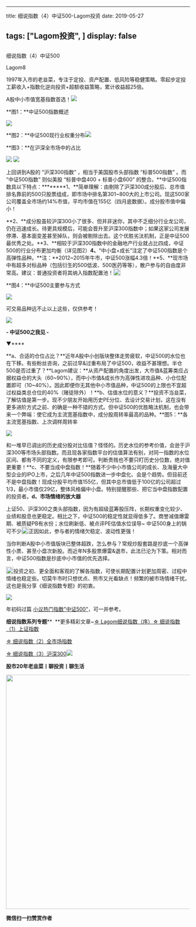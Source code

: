 
---
title:   细说指数（4）中证500-Lagom投资
date: 2019-05-27

tags: ["Lagom投资", ]
display: false
---


## 



细说指数（4）中证500




Lagom8




1997年入市的老韭菜，专注于定投、资产配置、低风险等稳健策略。零起步定投工薪收入+指数化逆向投资+超额收益策略，累计收益超25倍。


A股中小市值宽基指数首选！<img src="https://mmbiz.qpic.cn/mmbiz_png/ZB4WjgjLjJW3KtDibicU3BB1HNQ9lDS2M5oGRnchkNPRzYsc0Ua6CIu7rZH3vAficcBEPYHU9ZTPqkic1sicT8CaxQQ/640?wx_fmt=png" data-type="png" class="" data-ratio="0.05776173285198556" data-w="554"/>

**图1：**中证500指数概述

<img class="rich_pages" data-ratio="1.1941391941391941" data-s="300,640" src="https://mmbiz.qpic.cn/mmbiz_png/ZB4WjgjLjJUYVTEYYSiav2hQQkfTgiciaqtFJabSSonAqUSUlvmvvusVwQZeUJkpx9faFrURpD00GEmBYECIlNlUQ/640?wx_fmt=png" data-type="png" data-w="546" style=""/>

**图2：**中证500现行业权重分布<img class="rich_pages" data-ratio="0.6996124031007752" data-s="300,640" src="https://mmbiz.qpic.cn/mmbiz_png/ZB4WjgjLjJUYVTEYYSiav2hQQkfTgiciaqtMFCxDEFDKwh51D4cfZyLWhSnmT3DgvxyyiaSQFNXN3mWB4vGocV3MPw/640?wx_fmt=png" data-type="png" data-w="516" style="text-align: center;"/>

**图3：**在沪深全市场中的占比

<img class="rich_pages" data-ratio="0.6554878048780488" data-s="300,640" src="https://mmbiz.qpic.cn/mmbiz_png/ZB4WjgjLjJUYVTEYYSiav2hQQkfTgiciaqtgvSiavHQNp5QL204boofRMABYCBmGkap6PAQjCL6iahcdQxNsjibS6dSw/640?wx_fmt=png" data-type="png" data-w="656" style=""/>

<img src="https://mmbiz.qpic.cn/mmbiz_png/ZB4WjgjLjJW3KtDibicU3BB1HNQ9lDS2M5oGRnchkNPRzYsc0Ua6CIu7rZH3vAficcBEPYHU9ZTPqkic1sicT8CaxQQ/640?wx_fmt=png" data-type="png" class="" data-ratio="0.05776173285198556" data-w="554"/>

上回讲到A股的 “沪深300指数” ，相当于美国股市头部指数 “标普500指数” 。而 “中证500指数” 则似美股 “标普中盘400 + 标普小盘600” 的整合。**中证500指数具以下特点：********1、**简单理解：由剔除了沪深300成分股后、总市值排名靠前的500只股票组成，即市场中排名第301~800大的上市公司。现这500家公司覆盖全市场约14%市值，平均市值在155亿（四月底数据）。成分股市值中偏小！



**2、**成分股虽较沪深300小了很多、但并非迷你，其中不乏细分行业龙公司，仍在迅速成长。待更具规模后，可能会晋升至沪深300指数中；如果这家公司发展停滞、基本面变差甚至掉队，则会被剔除出去。这个优胜劣汰机制，正是中证500最优秀之处。**3、**相较于沪深300指数中的金融地产行业就占比四成，中证500的行业分布更加均衡（详见图2）**4、**“中小盘+成长”注定了中证500指数是个高弹性品种。**注：**2012~2015年牛市，中证500涨幅4.3倍！**5、**现市场中有超多对标品种（包括衍生的500低波、500医药等等），散户参与的自由度非常高。建议：普通投资者将其纳入指数配置池！<img src="https://res.wx.qq.com/mpres/htmledition/images/icon/common/emotion_panel/smiley/smiley_79.png" data-ratio="1" data-w="20" style="display:inline-block;width:20px;vertical-align:text-bottom;"/>

**图4：**中证500主要参与方式

<img class="rich_pages" data-ratio="1.9625668449197862" data-s="300,640" src="https://mmbiz.qpic.cn/mmbiz_png/ZB4WjgjLjJUYVTEYYSiav2hQQkfTgiciaqtwj0QsE1pMic1VRjceS82aFsBonONXSrbiaVLX96arm3XZlatNLQ9En9w/640?wx_fmt=png" data-type="png" data-w="374" style=""/>

可交易品种远不止以上这些，仅供参考！

<img src="https://mmbiz.qpic.cn/mmbiz_png/ZB4WjgjLjJW3KtDibicU3BB1HNQ9lDS2M5oGRnchkNPRzYsc0Ua6CIu7rZH3vAficcBEPYHU9ZTPqkic1sicT8CaxQQ/640?wx_fmt=png" data-type="png" class="" data-ratio="0.05776173285198556" data-w="554" style="white-space: normal;"/>

**- 中证500之我见 -**

▼****

**a、合适的仓位占比？**近年A股中小创版块整体走势疲软，中证500的水位也在下移。有些粉丝咨询，之前过早&amp;过重布局了中证500，收益不甚理想。半仓500是否过重了？**Lagom建议：**从资产配置的角度出发，大市值&amp;蓝筹类应占据权益仓的大头（60~90%），而中小市值&amp;成长作为高弹性进攻品种、小仓位配置即可（10~40%）。因此即便你无其他中小市值品种，中证500的上限也不宜超过权益类总仓位的40%（赌徒除外）！**b、估值水位的意义？**投资不当韭菜，了解估值是第一步。现不少朋友开始用历史PE分位、去设计交易计划，这在没有更多进阶方式之前、的确是一种不错的方式。但中证500的优胜略汰机制，也会带来一个弊端：使它成为主流宽基指数中，成分股周转率最高的品种。**图5：**各主流宽基指数、上次调样周转率

<img class="rich_pages" data-ratio="0.3568281938325991" data-s="300,640" src="https://mmbiz.qpic.cn/mmbiz_png/ZB4WjgjLjJUYVTEYYSiav2hQQkfTgiciaqtd2ibHyZuTgoTGDj86YjPHbrInC5Zk0VWGmUwYwZnglULlp0dvmNWMnA/640?wx_fmt=png" data-type="png" data-w="454" style=""/>

和一堆早已调出的历史成分股对比估值？怪怪的。历史水位的参考价值，会逊于沪深300等市场头部指数。而且现各家指数平台的估值算法有别，对同一指数的水位区间、都有不同的定义，有限参考即可。判断贵贱也不要只盯历史分位数，绝对值更重要！**c、不要当成中盘指数！**随着不少中小市值公司的成长、及海量大中型企业的IPO上市，之后几年中证500指数进一步中盘化、会是个趋势。但目前还不是中盘指数！现成分股平均市值155亿，但其中总市值低于100亿的公司超过1/3，最小市值仅29亿，整体风格偏中小盘。特别提醒那些、把它当中盘指数配置的投资者。**d、市场情绪的放大器**

上证50、沪深300之类头部指数，因为有超级蓝筹股压阵，长期权重变化较少、业绩和股息也更稳定。相比之下，中证500的稳定性就显得低多了。商誉减值爆雷期、被质疑PB有水份；水位刷新低、被点评PE估值水位误导~ 中证500身上的锅可不少<img src="https://res.wx.qq.com/mpres/htmledition/images/icon/common/emotion_panel/smiley/smiley_4.png" data-ratio="1" data-w="20" style="display: inline-block;width: 20px;vertical-align: text-bottom;"/>正因如此，参与者的情绪欠稳定、波动性更强！

当你判断A股中小市值版块已整体超跌，怎么参与？常规炒股套路是抄底一个高弹性小票、甚至小盘次新股。而近年N多股票爆雷&amp;退市，此法已沦为下策。相对而言，中证500指数是抄底中小市值的优先选择。



<img src="https://res.wx.qq.com/mpres/htmledition/images/icon/common/emotion_panel/smiley/smiley_66.png" data-ratio="1" data-w="20" style="display:inline-block;width:20px;vertical-align:text-bottom;"/>投资之初、更全面和客观的了解各指数，可使长期配置计划更加周密、过程中情绪也稳定些。切莫牛市时只想优点、熊市又光看缺点！频繁的被市场情绪干扰。这也是我分享《细说指数专题》的初衷。

<img class="rich_pages" data-copyright="0" data-ratio="0.6659574468085107" data-s="300,640" src="https://mmbiz.qpic.cn/mmbiz_jpg/ZB4WjgjLjJX6qX4LCex0j47FvlrVXNLUJHh5nGX7kjyibDl4SIL5AxibC0iblKwgLicpxdMHxgyXNs8X3icogMq8Pww/640?wx_fmt=jpeg" data-type="jpeg" data-w="940" style=""/>

年初码过篇&nbsp;[小议热门指数"中证500"](http://mp.weixin.qq.com/s?__biz=MzI3MDQ2NjY2Mw==&amp;mid=2247484090&amp;idx=1&amp;sn=305eef8f1c568962296f215328e0656a&amp;chksm=ead1e9b2dda660a4b4495ea4897b13a98ec834e41b2075b88b0ca9fea7268eb35956de693d8f&amp;scene=21#wechat_redirect)，可一并参考。



**细说指数系列专题****&nbsp;&nbsp;**更多精彩文章~[☆ Lagom细说指数（序）](http://mp.weixin.qq.com/s?__biz=MzI3MDQ2NjY2Mw==&amp;mid=2247484133&amp;idx=1&amp;sn=16b9949c64256126b5b5044fb814f82b&amp;chksm=ead1e9eddda660fbbd651c32198faa47fd29ecd99f451da4c6570221456dd6d30c52c9afb114&amp;scene=21#wechat_redirect)[☆ 细说指数（1）上证指数](http://mp.weixin.qq.com/s?__biz=MzI3MDQ2NjY2Mw==&amp;mid=2247484179&amp;idx=1&amp;sn=b3b332ad9e177b14fa171d39e325f48f&amp;chksm=ead1e81bdda6610d6451f74405c5eecb7e099188d16a664c767173aaf281e5eafdf8dd614094&amp;scene=21#wechat_redirect)

[☆ 细说指数（2）全市场指数](http://mp.weixin.qq.com/s?__biz=MzI3MDQ2NjY2Mw==&amp;mid=2247484194&amp;idx=1&amp;sn=dca8a168a491f9b7f7da636b680b0e7c&amp;chksm=ead1e82adda6613c9b51e701b8c5707614407bc34c2c1cd7519a17df27157aaac8f9382ae3b5&amp;scene=21#wechat_redirect)

[☆ 细说指数（3）沪深300](http://mp.weixin.qq.com/s?__biz=MzI3MDQ2NjY2Mw==&amp;mid=2247484228&amp;idx=1&amp;sn=75bc9fa86ebd8419eec55d88d31bb08e&amp;chksm=ead1e84cdda6615a618b2ee2337a428b5ebf9baf9d8fd9f2e544e93a2d3e7cd0242806522e27&amp;scene=21#wechat_redirect)<img src="https://mmbiz.qpic.cn/mmbiz_png/ZB4WjgjLjJW3KtDibicU3BB1HNQ9lDS2M5oGRnchkNPRzYsc0Ua6CIu7rZH3vAficcBEPYHU9ZTPqkic1sicT8CaxQQ/640?wx_fmt=png" data-type="png" class="" data-ratio="0.05776173285198556" data-w="554"/>

**股市20年老韭菜丨聊投资丨聊生活**

<img data-type="png" class="" data-ratio="0.390625" data-w="640" src="https://mmbiz.qpic.cn/mmbiz_png/ZB4WjgjLjJW3KtDibicU3BB1HNQ9lDS2M5AHEoeiaz0dQ4NfIRjBMuXvyJn8dXWm7ftklb0xqheiaMia0zbkyMJiaKzA/640?wx_fmt=png" style="box-sizing: border-box !important;overflow-wrap: break-word !important;visibility: visible !important;width: 640px !important;"/>


**微信扫一扫赞赏作者**















